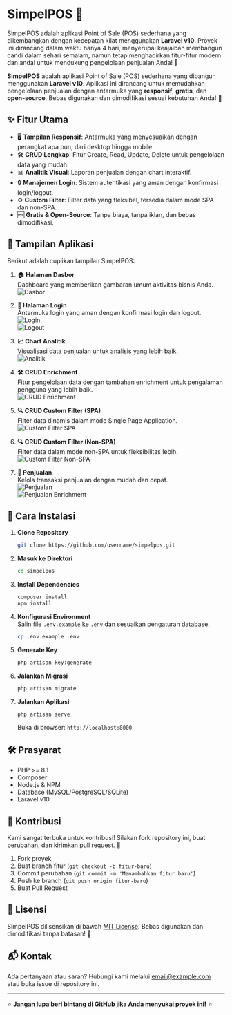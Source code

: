 

# SimpelPOS 🚀

SimpelPOS adalah aplikasi Point of Sale (POS) sederhana yang dikembangkan dengan kecepatan kilat menggunakan **Laravel v10**. Proyek ini dirancang dalam waktu hanya 4 hari, menyerupai keajaiban membangun candi dalam sehari semalam, namun tetap menghadirkan fitur-fitur modern dan andal untuk mendukung pengelolaan penjualan Anda! 🎉

**SimpelPOS** adalah aplikasi Point of Sale (POS) sederhana yang dibangun menggunakan **Laravel v10**. Aplikasi ini dirancang untuk memudahkan pengelolaan penjualan dengan antarmuka yang **responsif**, **gratis**, dan **open-source**. Bebas digunakan dan dimodifikasi sesuai kebutuhan Anda! 🎉

## ✨ Fitur Utama
- 🖥 **Tampilan Responsif**: Antarmuka yang menyesuaikan dengan perangkat apa pun, dari desktop hingga mobile.
- 🛠 **CRUD Lengkap**: Fitur Create, Read, Update, Delete untuk pengelolaan data yang mudah.
- 📊 **Analitik Visual**: Laporan penjualan dengan chart interaktif.
- 🔒 **Manajemen Login**: Sistem autentikasi yang aman dengan konfirmasi login/logout.
- ⚙ **Custom Filter**: Filter data yang fleksibel, tersedia dalam mode SPA dan non-SPA.
- 🆓 **Gratis & Open-Source**: Tanpa biaya, tanpa iklan, dan bebas dimodifikasi.

## 📸 Tampilan Aplikasi
Berikut adalah cuplikan tampilan SimpelPOS:

1. **🏠 Halaman Dasbor**  
   Dashboard yang memberikan gambaran umum aktivitas bisnis Anda.  
   ![Dasbor](/docs/dasbor.png)

2. **🔑 Halaman Login**  
   Antarmuka login yang aman dengan konfirmasi login dan logout.  
   ![Login](/docs/loginkonfirm.png)  
   ![Logout](/docs/logoutkonfirm.png)

3. **📈 Chart Analitik**  
   Visualisasi data penjualan untuk analisis yang lebih baik.  
   ![Analitik](/docs/analitik.png)

4. **🛠 CRUD Enrichment**  
   Fitur pengelolaan data dengan tambahan enrichment untuk pengalaman pengguna yang lebih baik.  
   ![CRUD Enrichment](/docs/crudenrichment.png)

5. **🔍 CRUD Custom Filter (SPA)**  
   Filter data dinamis dalam mode Single Page Application.  
   ![Custom Filter SPA](/docs/crudcustomfilter.png)

6. **🔍 CRUD Custom Filter (Non-SPA)**  
   Filter data dalam mode non-SPA untuk fleksibilitas lebih.  
   ![Custom Filter Non-SPA](/docs/crudcustomfilternospa.png)

7. **🛒 Penjualan**  
   Kelola transaksi penjualan dengan mudah dan cepat.  
   ![Penjualan](/docs/tpenjualan.png)  
   ![Penjualan Enrichment](/docs/tpenjualanenrichment.png)

## 🚀 Cara Instalasi
1. **Clone Repository**  
   ```bash
   git clone https://github.com/username/simpelpos.git
   ```
2. **Masuk ke Direktori**  
   ```bash
   cd simpelpos
   ```
3. **Install Dependencies**  
   ```bash
   composer install
   npm install
   ```
4. **Konfigurasi Environment**  
   Salin file `.env.example` ke `.env` dan sesuaikan pengaturan database.  
   ```bash
   cp .env.example .env
   ```
5. **Generate Key**  
   ```bash
   php artisan key:generate
   ```
6. **Jalankan Migrasi**  
   ```bash
   php artisan migrate
   ```
7. **Jalankan Aplikasi**  
   ```bash
   php artisan serve
   ```
   Buka di browser: `http://localhost:8000`

## 🛠 Prasyarat
- PHP >= 8.1
- Composer
- Node.js & NPM
- Database (MySQL/PostgreSQL/SQLite)
- Laravel v10

## 📝 Kontribusi
Kami sangat terbuka untuk kontribusi! Silakan fork repository ini, buat perubahan, dan kirimkan pull request. 💪  
1. Fork proyek
2. Buat branch fitur (`git checkout -b fitur-baru`)
3. Commit perubahan (`git commit -m 'Menambahkan fitur baru'`)
4. Push ke branch (`git push origin fitur-baru`)
5. Buat Pull Request

## 📜 Lisensi
SimpelPOS dilisensikan di bawah [MIT License](LICENSE). Bebas digunakan dan dimodifikasi tanpa batasan! 🥳

## 📬 Kontak
Ada pertanyaan atau saran? Hubungi kami melalui [email@example.com](mailto:email@example.com) atau buka issue di repository ini.

---

⭐ **Jangan lupa beri bintang di GitHub jika Anda menyukai proyek ini!** ⭐

